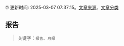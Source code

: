 :alarm_clock: 更新时间: 2025-03-07 07:37:15。[文章来源](/README.md)、[文章分类](/TAGS.md)

## 报告


> 关键字：`报告`、`月报`




